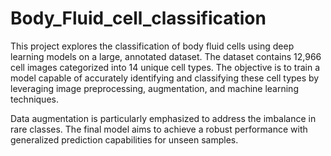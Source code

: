 # Body_Fluid_cell_classification
This project explores the classification of body fluid cells using deep learning models on a 
large, annotated dataset. The dataset contains 12,966 cell images categorized into 14 unique 
cell types. The objective is to train a model capable of accurately identifying and classifying 
these cell types by leveraging image preprocessing, augmentation, and machine learning 
techniques.  
 
Data augmentation is particularly emphasized to address the imbalance in rare classes. The 
final model aims to achieve a robust performance with generalized prediction capabilities for 
unseen samples.
